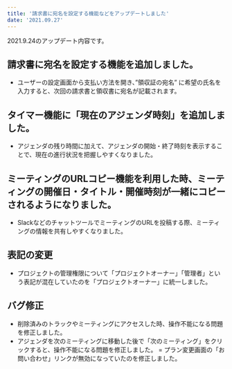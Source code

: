 ```yaml
---
title: '請求書に宛名を設定する機能などをアップデートしました'
date: '2021.09.27'
---
```


2021.9.24のアップデート内容です。
## 請求書に宛名を設定する機能を追加しました。
- ユーザーの設定画面から支払い方法を開き、”領収証の宛名” に希望の氏名を入力すると、次回の請求書と領収書に宛名が記載されます。
## タイマー機能に「現在のアジェンダ時刻」を追加しました。
- アジェンダの残り時間に加えて、アジェンダの開始・終了時刻を表示することで、現在の進行状況を把握しやすくなりました。

## ミーティングのURLコピー機能を利用した時、ミーティングの開催日・タイトル・開催時刻が一緒にコピーされるようになりました。
- SlackなどのチャットツールでミーティングのURLを投稿する際、ミーティングの情報を共有しやすくなりました。

## 表記の変更
- プロジェクトの管理権限について「プロジェクトオーナー」「管理者」という表記が混在していたのを「プロジェクトオーナー」に統一しました。

## バグ修正
- 削除済みのトラックやミーティングにアクセスした時、操作不能になる問題を修正しました。
- アジェンダを次のミーティングに移動した後で「次のミーティング」をクリックすると、操作不能になる問題を修正しました。
= プラン変更画面の「お問い合わせ」リンクが無効になっていたのを修正しました。
